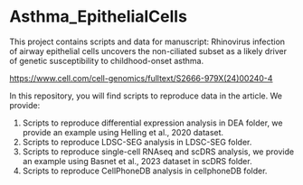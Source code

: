 # Asthma_EpithelialCells
This project contains scripts and data for manuscript: Rhinovirus infection of airway epithelial cells uncovers the non-ciliated subset as a likely driver of genetic susceptibility to childhood-onset asthma.

https://www.cell.com/cell-genomics/fulltext/S2666-979X(24)00240-4

In this repository, you will find scripts to reproduce data in the article.
We provide:
1) Scripts to reproduce differential expression analysis in DEA folder, we provide an example using Helling et al., 2020 dataset.
2) Scripts to reproduce LDSC-SEG analysis in LDSC-SEG folder.
3) Scripts to reproduce single-cell RNAseq and scDRS analysis, we provide an example using Basnet et al., 2023 dataset in scDRS folder.
4) Scripts to reproduce CellPhoneDB analysis in cellphoneDB folder.
